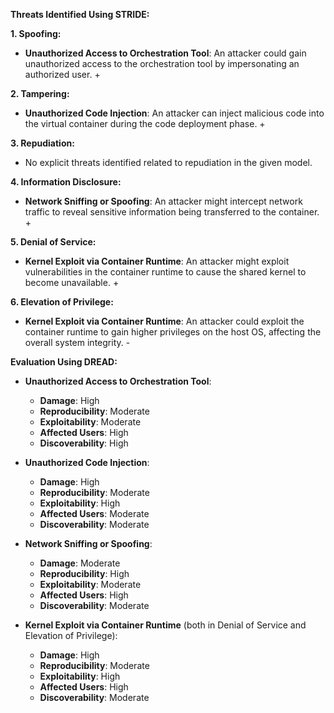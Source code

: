 **Threats Identified Using STRIDE:**

**1. Spoofing:**
   - **Unauthorized Access to Orchestration Tool**: An attacker could gain unauthorized access to the orchestration tool by impersonating an authorized user. +

**2. Tampering:**
   - **Unauthorized Code Injection**: An attacker can inject malicious code into the virtual container during the code deployment phase. +

**3. Repudiation:**
   - No explicit threats identified related to repudiation in the given model.

**4. Information Disclosure:**
   - **Network Sniffing or Spoofing**: An attacker might intercept network traffic to reveal sensitive information being transferred to the container. +
   
**5. Denial of Service:**
   - **Kernel Exploit via Container Runtime**: An attacker might exploit vulnerabilities in the container runtime to cause the shared kernel to become unavailable. +

**6. Elevation of Privilege:**
   - **Kernel Exploit via Container Runtime**: An attacker could exploit the container runtime to gain higher privileges on the host OS, affecting the overall system integrity. - 

**Evaluation Using DREAD:**

- **Unauthorized Access to Orchestration Tool**:
  - **Damage**: High
  - **Reproducibility**: Moderate
  - **Exploitability**: Moderate
  - **Affected Users**: High
  - **Discoverability**: High

- **Unauthorized Code Injection**:
  - **Damage**: High
  - **Reproducibility**: Moderate
  - **Exploitability**: High
  - **Affected Users**: Moderate
  - **Discoverability**: Moderate

- **Network Sniffing or Spoofing**:
  - **Damage**: Moderate
  - **Reproducibility**: High
  - **Exploitability**: Moderate
  - **Affected Users**: High
  - **Discoverability**: Moderate

- **Kernel Exploit via Container Runtime** (both in Denial of Service and Elevation of Privilege):
  - **Damage**: High
  - **Reproducibility**: Moderate
  - **Exploitability**: High
  - **Affected Users**: High
  - **Discoverability**: Moderate